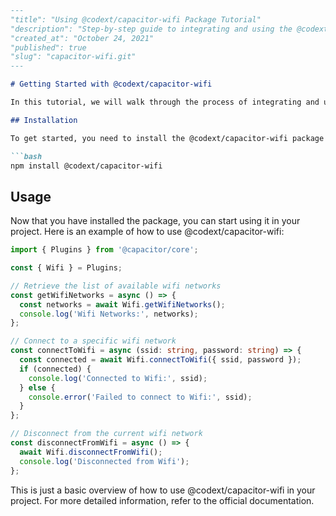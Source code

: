 ```markdown
---
"title": "Using @codext/capacitor-wifi Package Tutorial"
"description": "Step-by-step guide to integrating and using the @codext/capacitor-wifi package in Capacitor projects."
"created_at": "October 24, 2021"
"published": true
"slug": "capacitor-wifi.git"
---

# Getting Started with @codext/capacitor-wifi

In this tutorial, we will walk through the process of integrating and using the @codext/capacitor-wifi package in your Capacitor project.

## Installation

To get started, you need to install the @codext/capacitor-wifi package in your Capacitor project. Run the following command:

```bash
npm install @codext/capacitor-wifi
```

## Usage

Now that you have installed the package, you can start using it in your project. Here is an example of how to use @codext/capacitor-wifi:

```typescript
import { Plugins } from '@capacitor/core';

const { Wifi } = Plugins;

// Retrieve the list of available wifi networks
const getWifiNetworks = async () => {
  const networks = await Wifi.getWifiNetworks();
  console.log('Wifi Networks:', networks);
};

// Connect to a specific wifi network
const connectToWifi = async (ssid: string, password: string) => {
  const connected = await Wifi.connectToWifi({ ssid, password });
  if (connected) {
    console.log('Connected to Wifi:', ssid);
  } else {
    console.error('Failed to connect to Wifi:', ssid);
  }
};

// Disconnect from the current wifi network
const disconnectFromWifi = async () => {
  await Wifi.disconnectFromWifi();
  console.log('Disconnected from Wifi');
};
```

This is just a basic overview of how to use @codext/capacitor-wifi in your project. For more detailed information, refer to the official documentation.
```